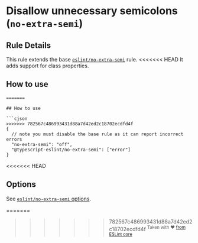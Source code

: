 # Disallow unnecessary semicolons (`no-extra-semi`)

## Rule Details

This rule extends the base [`eslint/no-extra-semi`](https://eslint.org/docs/rules/no-extra-semi) rule.
<<<<<<< HEAD
It adds support for class properties.

## How to use

```jsonc
=======

## How to use

```cjson
>>>>>>> 782567c486993431d88a7d42ed2c18702ecdfd4f
{
  // note you must disable the base rule as it can report incorrect errors
  "no-extra-semi": "off",
  "@typescript-eslint/no-extra-semi": ["error"]
}
```

<<<<<<< HEAD
## Options

See [`eslint/no-extra-semi` options](https://eslint.org/docs/rules/no-extra-semi#options).

=======
>>>>>>> 782567c486993431d88a7d42ed2c18702ecdfd4f
<sup>Taken with ❤️ [from ESLint core](https://github.com/eslint/eslint/blob/master/docs/rules/no-extra-semi.md)</sup>

